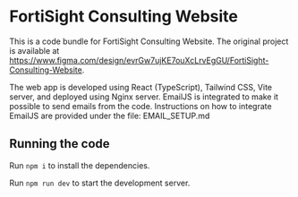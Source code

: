 
  # FortiSight Consulting Website

  This is a code bundle for FortiSight Consulting Website. The original project is available at https://www.figma.com/design/evrGw7ujKE7ouXcLrvEgGU/FortiSight-Consulting-Website.

  The web app is developed using React (TypeScript), Tailwind CSS, Vite server, and deployed using Nginx server. EmailJS is integrated to make it possible to send emails from the code. 
  Instructions on how to integrate EmailJS are provided under the file: EMAIL_SETUP.md

  ## Running the code

  Run `npm i` to install the dependencies.

  Run `npm run dev` to start the development server.
  
